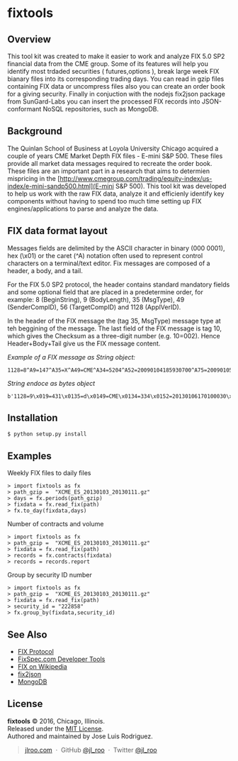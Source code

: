 # fixtools

Overview
---------
This tool kit was created to make it easier to work and analyze FIX 5.0 SP2 financial data from the CME group. Some of its features will help you identify most trdaded securities ( futures,options ), break large week FIX bianary files into its corresponding trading days. You can read in gzip files containing FIX data or uncompress files also you can create an order book for a giving security. Finally in conjuction with the nodejs fix2json package from SunGard-Labs you can insert the processed FIX records into JSON-conformant NoSQL repositories, such as MongoDB.

Background
----------
The Quinlan School of Business at Loyola University Chicago acquired a couple of years CME Market Depth FIX files - E-mini S&P 500. These files provide all market data messages required to recreate the order book. These files are an important part in a research that aims to determien mispricing in the [http://www.cmegroup.com/trading/equity-index/us-index/e-mini-sandp500.html](E-mini S&P 500). This tool kit was developed to help us work with the raw FIX data, analyze it and efficienly identify key components without having to spend too much time setting up FIX engines/applications to parse and analyze the data.

FIX data format layout
--------------------------
Messages fields are delimited by the ASCII <start of header> character in binary (000 0001), hex (\x01) or the caret (^A) notation often used to represent control characters on a terminal/text editor. Fix messages are composed of a header, a body, and a tail.<br>

For the FIX 5.0 SP2 protocol, the header contains standard mandatory fields and some optional field that are placed in a predetermine order, for example: 8 (BeginString), 9 (BodyLength), 35 (MsgType), 49 (SenderCompID), 56 (TargetCompID) and 1128 (ApplVerID). <br>

In the header of the FIX message the (tag 35, MsgType) message type at teh beggining of the message. The last field of the FIX message is tag 10, which gives the Checksum as a three-digit number (e.g. 10=002). Hence Header+Body+Tail give us the FIX message content.

*Example of a FIX message as String object:*

    1128=8^A9=147^A35=X^A49=CME^A34=5204^A52=20090104185930700^A75=20090105^A268=1^A279=0^A22=8^A48=9323^A83=1^A107=ESH0^A269=0^A270=65000^A271=2^A273=185930000^A336=2^A346=1^A1023=1^A10=148^A

*String endoce as bytes object*

    b'1128=9\x019=431\x0135=d\x0149=CME\x0134=334\x0152=20130106170100030\x0115=USD\x0122=8\x0148=382206\x0155=ES\x01107=ESH4\x01200=201403\x01202=0\x01207=XCME\x01461=FFIXSX\x01462=5\x01562=1\x01731=1\x01827=2\x01864=2\x01865=5\x01866=20121221\x011145=143000000\x01865=7\x01866=20140321\x011145=133000000\x01870=3\x01871=24\x01872=1\x01871=24\x01872=4\x01871=24\x01872=14\x01947=USD\x01969=25\x01996=IPNT\x011140=2000\x011141=1\x011022=GBX\x01264=10\x011142=F\x011143=600\x011146=12.5\x011147=50\x011148=136350\x011149=150350\x011150=143125\x011151=ES\x011180=7\x015796=20130104\x019787=0.01\x019850=0\x0110=018\x01\n'

Installation
------------

    $ python setup.py install

Examples
------------

Weekly FIX files to daily files

    > import fixtools as fx
    > path_gzip =  "XCME_ES_20130103_20130111.gz"
    > days = fx.periods(path_gzip)
    > fixdata = fx.read_fix(path)
    > fx.to_day(fixdata,days)

Number of contracts and volume

    > import fixtools as fx
    > path_gzip =  "XCME_ES_20130103_20130111.gz"
    > fixdata = fx.read_fix(path)
    > records = fx.contracts(fixdata)
    > records = records.report

Group by security ID number

    > import fixtools as fx
    > path_gzip =  "XCME_ES_20130103_20130111.gz"
    > fixdata = fx.read_fix(path)
    > security_id = "222858"
    > fx.group_by(fixdata,security_id)

See Also
------------

* [FIX Protocol](http://fixprotocol.org)
* [FixSpec.com Developer Tools](https://fixspec.com/developers)
* [FIX on Wikipedia](http://en.wikipedia.org/wiki/Financial_Information_eXchange)
* [fix2json](https://github.com/SunGard-Labs/fix2json)
* [MongoDB](https://www.mongodb.com/community)

License
----------

**fixtools** © 2016, Chicago, Illinois.<br> 
Released under the [MIT License].<br>
Authored and maintained by Jose Luis Rodriguez.

> [jlroo.com](http://jlroo.com) &nbsp;&middot;&nbsp;
> GitHub [@jl_roo](https://github.com/jl_roo) &nbsp;&middot;&nbsp;
> Twitter [@jl_roo](https://twitter.com/jl_roo)

[MIT License]: http://mit-license.org/
[contributors]: http://github.com/jlroo
